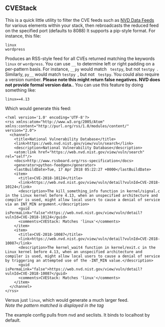 ## CVEStack 
This is a quick little utility to filter the CVE feeds such as [NVD Data Feeds](https://nvd.nist.gov/vuln/data-feeds) for various elements within your stack, then rebroadcasts the reduced feed on the specified port (defaults to 8088) It supports a pip-style format. For instance, this file:
```
linux
wordpress
````
Produces an RSS-style feed for all CVEs returned matching the keywords `linux` or `wordpress`. 
You can use `__` to determine left or right padding on a per-pattern basis. For instance, `__py` would match ` testpy`, but not `testpy `. Similarly, `py__` would match `testpy `, but not ` testpy`.
You could also require a version number. **Please note this might return false negatives. NVD does not provide formal version data.**. 
You can use this feature by doing something like:
```
linux==4.13
```
Which would generate this feed:
```
<?xml version='1.0' encoding='UTF-8'?>
<rss xmlns:atom="http://www.w3.org/2005/Atom" xmlns:content="http://purl.org/rss/1.0/modules/content/" version="2.0">
  <channel>
    <title>National Vulnerability Database</title>
    <link>https://web.nvd.nist.gov/view/vuln/search</link>
    <description>National Vulnerability Database</description>
    <atom:link href="https://web.nvd.nist.gov/view/vuln/search" rel="self"/>
    <docs>http://www.rssboard.org/rss-specification</docs>
    <generator>python-feedgen</generator>
    <lastBuildDate>Tue, 17 Apr 2018 05:22:27 +0000</lastBuildDate>
    <item>
      <title>CVE-2018-10124</title>
      <link>https://web.nvd.nist.gov/view/vuln/detail?vulnId=CVE-2018-10124</link>
      <description>The kill_something_info function in kernel/signal.c in the Linux kernel before 4.13, when an unspecified architecture and compiler is used, might allow local users to cause a denial of service via an INT_MIN argument.</description>
      <guid isPermaLink="false">https://web.nvd.nist.gov/view/vuln/detail?vulnId=CVE-2018-10124</guid>
      <comments>CVEStack: Matches 'linux'</comments>
    </item>
    <item>
      <title>CVE-2018-10087</title>
      <link>https://web.nvd.nist.gov/view/vuln/detail?vulnId=CVE-2018-10087</link>
      <description>The kernel_wait4 function in kernel/exit.c in the Linux kernel before 4.13, when an unspecified architecture and compiler is used, might allow local users to cause a denial of service by triggering an attempted use of the -INT_MIN value.</description>
      <guid isPermaLink="false">https://web.nvd.nist.gov/view/vuln/detail?vulnId=CVE-2018-10087</guid>
      <comments>CVEStack: Matches 'linux'</comments>
    </item>
  </channel>
</rss>
```
Versus just `linux`, which would generate a much larger feed.  
*Note the pattern matched is displayed in the <comments> tag*

The example config pulls from nvd and seclists. It binds to localhost by default.
